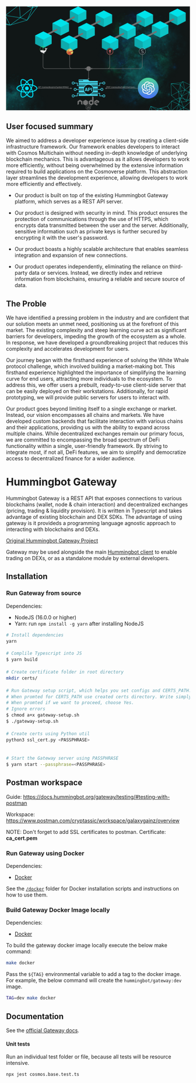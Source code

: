 ![diagram](docs/diagram.png)

## User focused summary


We aimed to address a developer experience issue by creating a client-side infrastructure framework. Our framework enables developers to interact with Cosmos Multichain without needing in-depth knowledge of underlying blockchain mechanics. This is advantageous as it allows developers to work more efficiently, without being overwhelmed by the extensive information required to build applications on the Cosmoverse platform. This abstraction layer streamlines the development experience, allowing developers to work more efficiently and effectively.


 - Our product is built on top of the existing Hummingbot Gateway platform, which serves as a REST API server.

 - Our product is designed with security in mind. This product ensures the protection of communications through the use of HTTPS, which encrypts data transmitted between the user and the server. Additionally, sensitive information such as private keys is further secured by encrypting it with the user's password.
 
 - Our product boasts a highly scalable architecture that enables seamless integration and expansion of new connections.
  
 - Our product operates independently, eliminating the reliance on third-party data or services. Instead, we directly index and retrieve information from blockchains, ensuring a reliable and secure source of data.

## The Proble


We have identified a pressing problem in the industry and are confident that our solution meets an unmet need, positioning us at the forefront of this market. The existing complexity and steep learning curve act as significant barriers for developers, impeding the growth of the ecosystem as a whole. In response, we have developed a groundbreaking project that reduces this complexity and accelerates development for users.

Our journey began with the firsthand experience of solving the White Whale protocol challenge, which involved building a market-making bot. This firsthand experience highlighted the importance of simplifying the learning curve for end users, attracting more individuals to the ecosystem. To address this, we offer users a prebuilt, ready-to-use client-side server that can be easily deployed on their workstations. Additionally, for rapid prototyping, we will provide public servers for users to interact with.

Our product goes beyond limiting itself to a single exchange or market. Instead, our vision encompasses all chains and markets. We have developed custom backends that facilitate interaction with various chains and their applications, providing us with the ability to expand across multiple chains. While decentralized exchanges remain our primary focus, we are committed to encompassing the broad spectrum of DeFi functionality within a single, user-friendly framework. By striving to integrate most, if not all, DeFi features, we aim to simplify and democratize access to decentralized finance for a wider audience.

# Hummingbot Gateway

Hummingbot Gateway is a REST API that exposes connections to various blockchains (wallet, node & chain interaction) and decentralized exchanges (pricing, trading & liquidity provision). It is written in Typescript and takes advantage of existing blockchain and DEX SDKs. The advantage of using gateway is it provideds a programming language agnostic approach to interacting with blockchains and DEXs.

[Original Hummingbot Gateway Project](https://github.com/hummingbot/gateway)

Gateway may be used alongside the main [Hummingbot client](https://github.com/hummingbot/hummingbot) to enable trading on DEXs, or as a standalone module by external developers.

## Installation

### Run Gateway from source

Dependencies:
* NodeJS (16.0.0 or higher)
* Yarn: run `npm install -g yarn` after installing NodeJS

```bash
# Install dependencies
yarn

# Complile Typescript into JS
$ yarn build

# Create certificate folder in root directory
mkdir certs/

# Run Gateway setup script, which helps you set configs and CERTS_PATH.
# When promted for CERTS_PATH use created certs directory. Write simply certs
# When promted if we want to proceed, choose Yes.
# Ignore errors
$ chmod a+x gateway-setup.sh
$ ./gateway-setup.sh

# Create certs using Python util
python3 ssl_cert.py <PASSPHRASE>


# Start the Gateway server using PASSPHRASE
$ yarn start --passphrase=<PASSPHRASE>
```

## Postman workspace

Guide: https://docs.hummingbot.org/gateway/testing/#testing-with-postman

Workspace: https://www.postman.com/cryptassic/workspace/galaxygainz/overview

NOTE: Don't forget to add SSL certificates to postman. Certificate:  **ca_cert.pem**


### Run Gateway using Docker

Dependencies:
* [Docker](https://docker.com)

See the [`/docker`](./docker) folder for Docker installation scripts and instructions on how to use them.


### Build Gateway Docker Image locally

Dependencies:
* [Docker](https://docker.com)

To build the gateway docker image locally execute the below make command:

```bash
make docker
```

Pass the `${TAG}` environmental variable to add a tag to the docker
image. For example, the below command will create the `hummingbot/gateway:dev`
image.

```bash
TAG=dev make docker
```

## Documentation

See the [official Gateway docs](https://docs.hummingbot.org/gateway/).


#### Unit tests

Run an individual test folder or file, because all tests will be resource intensive.

```bash
npx jest cosmos.base.test.ts
```
